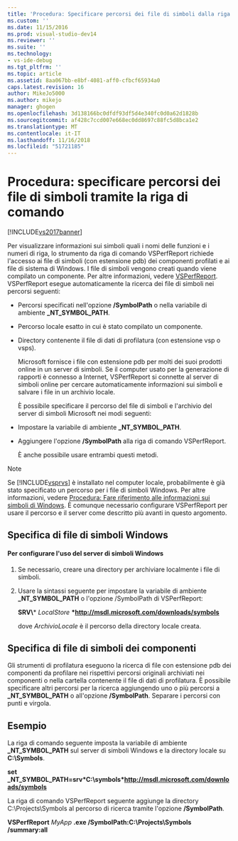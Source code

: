 ```yaml
---
title: 'Procedura: Specificare percorsi dei file di simboli dalla riga di comando | Microsoft Docs'
ms.custom: ''
ms.date: 11/15/2016
ms.prod: visual-studio-dev14
ms.reviewer: ''
ms.suite: ''
ms.technology:
- vs-ide-debug
ms.tgt_pltfrm: ''
ms.topic: article
ms.assetid: 8aa067bb-e8bf-4081-aff0-cfbcf65934a0
caps.latest.revision: 16
author: MikeJo5000
ms.author: mikejo
manager: ghogen
ms.openlocfilehash: 3d138166bc0dfdf93df5d4e340fc0d0a62d1828b
ms.sourcegitcommit: af428c7ccd007e668ec0dd8697c88fc5d8bca1e2
ms.translationtype: MT
ms.contentlocale: it-IT
ms.lasthandoff: 11/16/2018
ms.locfileid: "51721185"
---
```

# <a name="how-to-specify-symbol-file-locations-from-the-command-line"></a>Procedura: specificare percorsi dei file di simboli tramite la riga di comando
[!INCLUDE[vs2017banner](../includes/vs2017banner.md)]

Per visualizzare informazioni sui simboli quali i nomi delle funzioni e i numeri di riga, lo strumento da riga di comando VSPerfReport richiede l'accesso ai file di simboli (con estensione pdb) dei componenti profilati e ai file di sistema di Windows. I file di simboli vengono creati quando viene compilato un componente. Per altre informazioni, vedere [VSPerfReport](../profiling/vsperfreport.md). VSPerfReport esegue automaticamente la ricerca dei file di simboli nei percorsi seguenti:  
  
- Percorsi specificati nell'opzione **/SymbolPath** o nella variabile di ambiente **_NT_SYMBOL_PATH**.  
  
- Percorso locale esatto in cui è stato compilato un componente.  
  
- Directory contenente il file di dati di profilatura (con estensione vsp o vsps).  
  
  Microsoft fornisce i file con estensione pdb per molti dei suoi prodotti online in un server di simboli. Se il computer usato per la generazione di rapporti è connesso a Internet, VSPerfReport si connette al server di simboli online per cercare automaticamente informazioni sui simboli e salvare i file in un archivio locale.  
  
  È possibile specificare il percorso del file di simboli e l'archivio del server di simboli Microsoft nei modi seguenti:  
  
- Impostare la variabile di ambiente **_NT_SYMBOL_PATH**.  
  
- Aggiungere l'opzione **/SymbolPath** alla riga di comando VSPerfReport.  
  
  È anche possibile usare entrambi questi metodi.  
  
> [!NOTE]
>  Se [!INCLUDE[vsprvs](../includes/vsprvs-md.md)] è installato nel computer locale, probabilmente è già stato specificato un percorso per i file di simboli Windows. Per altre informazioni, vedere [Procedura: Fare riferimento alle informazioni sui simboli di Windows](../profiling/how-to-reference-windows-symbol-information.md). È comunque necessario configurare VSPerfReport per usare il percorso e il server come descritto più avanti in questo argomento.  
  
## <a name="specifying-windows-symbol-files"></a>Specifica di file di simboli Windows  
  
#### <a name="to-configure-the-use-of-the-windows-symbol-server"></a>Per configurare l'uso del server di simboli Windows  
  
1. Se necessario, creare una directory per archiviare localmente i file di simboli.  
  
2. Usare la sintassi seguente per impostare la variabile di ambiente **_NT_SYMBOL_PATH** o l'opzione /SymbolPath di VSPerfReport:  
  
    **SRV\\*** *LocalStore* **\*http://msdl.microsoft.com/downloads/symbols**  
  
    dove *ArchivioLocale* è il percorso della directory locale creata.  
  
## <a name="specifying-component-symbol-files"></a>Specifica di file di simboli dei componenti  
 Gli strumenti di profilatura eseguono la ricerca di file con estensione pdb dei componenti da profilare nei rispettivi percorsi originali archiviati nei componenti o nella cartella contenente il file di dati di profilatura. È possibile specificare altri percorsi per la ricerca aggiungendo uno o più percorsi a **_NT_SYMBOL_PATH** o all'opzione **/SymbolPath**. Separare i percorsi con punti e virgola.  
  
## <a name="example"></a>Esempio  
 La riga di comando seguente imposta la variabile di ambiente **_NT_SYMBOL_PATH** sul server di simboli Windows e la directory locale su **C:\Symbols**.  
  
 **set  _NT_SYMBOL_PATH=srv\*C:\symbols\*http://msdl.microsoft.com/downloads/symbols**  
  
 La riga di comando VSPerfReport seguente aggiunge la directory C:\Projects\Symbols al percorso di ricerca tramite l'opzione **/SymbolPath**.  
  
 **VSPerfReport**  *MyApp* **.exe /SymbolPath:C:\Projects\Symbols /summary:all**



